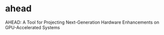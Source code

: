 # ahead
AHEAD: A Tool for Projecting Next-Generation Hardware Enhancements on GPU-Accelerated Systems
